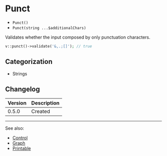 # Punct

- `Punct()`
- `Punct(string ...$additionalChars)`

Validates whether the input composed by only punctuation characters.

```php
v::punct()->validate('&,.;[]'); // true
```

## Categorization

- Strings

## Changelog

Version | Description
--------|-------------
  0.5.0 | Created

***
See also:

- [Control](Control.md)
- [Graph](Graph.md)
- [Printable](Printable.md)
